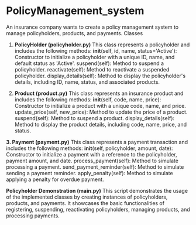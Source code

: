# PolicyManagement_system
An insurance company wants to create a policy management system to manage policyholders, products, and payments.
Classes
1. **PolicyHolder (policyholder.py)**
This class represents a policyholder and includes the following methods:
__init__(self, id, name, status='Active'): Constructor to initialize a policyholder with a unique ID, name, and default status as 'Active'.
suspend(self): Method to suspend a policyholder.
reactivate(self): Method to reactivate a suspended policyholder.
display_details(self): Method to display the policyholder's details, including ID, name, status, and associated products.

2. **Product (product.py)**
This class represents an insurance product and includes the following methods:
__init__(self, code, name, price): Constructor to initialize a product with a unique code, name, and price.
update_price(self, new_price): Method to update the price of a product.
suspend(self): Method to suspend a product.
display_details(self): Method to display the product details, including code, name, price, and status.

**3. Payment (payment.py)**
This class represents a payment transaction and includes the following methods:
__init__(self, policyholder, amount, date): Constructor to initialize a payment with a reference to the policyholder, payment amount, and date.
process_payment(self): Method to simulate processing a payment.
send_payment_reminder(self): Method to simulate sending a payment reminder.
apply_penalty(self): Method to simulate applying a penalty for overdue payment.

**Policyholder Demonstration (main.py)**
This script demonstrates the usage of the implemented classes by creating instances of policyholders, products, and payments. It showcases the basic functionalities of registering, suspending, reactivating policyholders, managing products, and processing payments.

